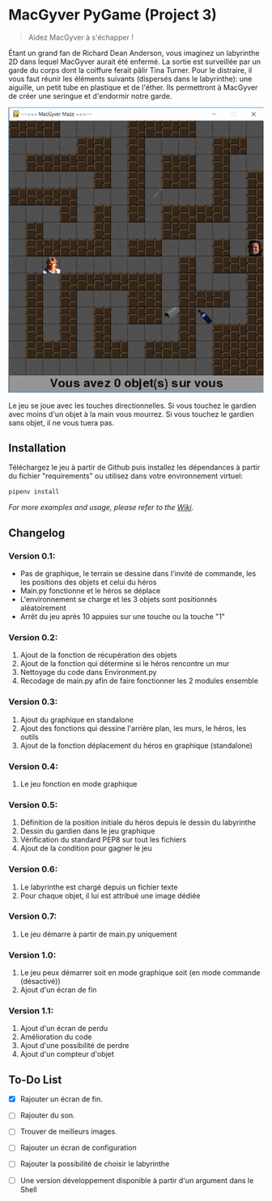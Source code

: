 # MacGyver PyGame (Project 3)
> Aidez MacGyver à s'échapper !


Étant un grand fan de Richard Dean Anderson, vous imaginez un labyrinthe 2D dans lequel MacGyver aurait été enfermé. La sortie est surveillée par un garde du corps dont la coiffure ferait pâlir Tina Turner.
Pour le distraire, il vous faut réunir les éléments suivants (dispersés dans le labyrinthe): une aiguille, un petit tube en plastique et de l'éther.
Ils permettront à MacGyver de créer une seringue et d'endormir notre garde.

![gif](demo.gif)

Le jeu se joue avec les touches directionnelles.
Si vous touchez le gardien avec moins d'un objet à la main vous mourrez.
Si vous touchez le gardien sans objet, il ne vous tuera pas.

## Installation

Téléchargez le jeu à partir de Github puis installez les dépendances à partir
du fichier "requirements" ou utilisez dans votre environnement virtuel:

```sh
pipenv install
```

_For more examples and usage, please refer to the [Wiki][wiki]._

## Changelog

### Version 0.1:

  * Pas de graphique, le terrain se dessine dans l'invité de commande, les
    les positions des objets et celui du héros
  * Main.py fonctionne et le héros se déplace
  * L'environnement se charge et les 3 objets sont positionnés aléatoirement
  * Arrêt du jeu après 10 appuies sur une touche ou la touche "1"

### Version 0.2:

  1. Ajout de la fonction de récupération des objets
  2. Ajout de la fonction qui détermine si le héros rencontre un mur
  3. Nettoyage du code dans Environment.py
  4. Recodage de main.py afin de faire fonctionner les 2 modules ensemble

### Version 0.3:

  1. Ajout du graphique en standalone
  2. Ajout des fonctions qui dessine l'arrière plan, les murs, le héros, les outils
  3. Ajout de la fonction déplacement du héros en graphique (standalone)

### Version 0.4:

  1. Le jeu fonction en mode graphique

### Version 0.5:

  1. Définition de la position initiale du héros depuis le dessin du labyrinthe
  2. Dessin du gardien dans le jeu graphique
  3. Vérification du standard PEP8 sur tout les fichiers
  4. Ajout de la condition pour gagner le jeu

### Version 0.6:

  1. Le labyrinthe est chargé depuis un fichier texte
  2. Pour chaque objet, il lui est attribué une image dédiée

### Version 0.7:

  1. Le jeu démarre à partir de main.py uniquement

### Version 1.0:

  1. Le jeu peux démarrer soit en mode graphique soit (en mode commande (désactivé))
  2. Ajout d'un écran de fin

### Version 1.1:

  1. Ajout d'un écran de perdu
  2. Amélioration du code
  3. Ajout d'une possibilité de perdre
  4. Ajout d'un compteur d'objet

## To-Do List

  - [x] Rajouter un écran de fin.
  - [ ] Rajouter du son.
  - [ ] Trouver de meilleurs images.
  - [ ] Rajouter un écran de configuration
  - [ ] Rajouter la possibilité de choisir le labyrinthe
  - [ ] Une version développement disponible à partir d'un argument dans le Shell


<!-- Markdown link & img dfn's -->

[wiki]: https://i.skyrock.net/2059/12582059/pics/311796304_small.jpg
